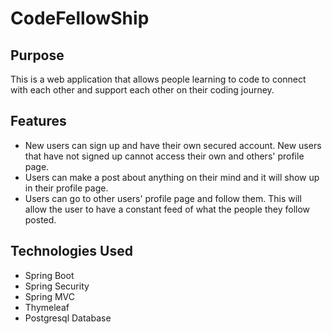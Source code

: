 # CodeFellowShip

## Purpose

This is a web application that allows people learning to code to connect with each other and support each other on their coding journey.

## Features

- New users can sign up and have their own secured account. New users that have not signed up cannot access their own and others' profile page.
- Users can make a post about anything on their mind and it will show up in their profile page.
- Users can go to other users' profile page and follow them. This will allow the user to have a constant feed of what the people they follow posted. 

## Technologies Used

- Spring Boot
- Spring Security
- Spring MVC
- Thymeleaf
- Postgresql Database
